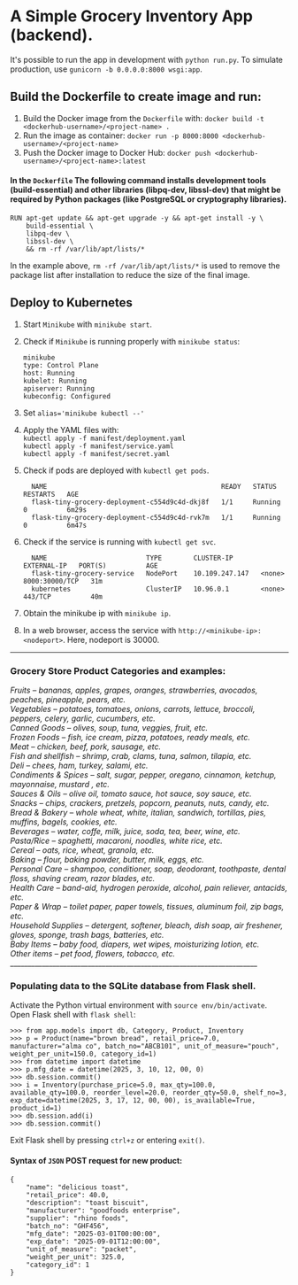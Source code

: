 # A Simple Grocery Inventory App (backend).

It's possible to run the app in development with `python run.py`. To simulate production, use `gunicorn -b 0.0.0.0:8000 wsgi:app`.

## Build the Dockerfile to create image and run:
1. Build the Docker image from the `Dockerfile` with: `docker build -t <dockerhub-username>/<project-name> .`
2. Run the image as container: `docker run -p 8000:8000 <dockerhub-username>/<project-name>`
3. Push the Docker image to Docker Hub: `docker push <dockerhub-username>/<project-name>:latest`

#### In the `Dockerfile` The following command installs development tools (build-essential) and other libraries (libpq-dev, libssl-dev) that might be required by Python packages (like PostgreSQL or cryptography libraries).

```
RUN apt-get update && apt-get upgrade -y && apt-get install -y \
    build-essential \ 
    libpq-dev \
    libssl-dev \
    && rm -rf /var/lib/apt/lists/*
```

In the example above, `rm -rf /var/lib/apt/lists/*` is used to remove the package list after installation to reduce the size of the final image.

## Deploy to Kubernetes
1. Start `Minikube` with `minikube start`.
2. Check if `Minikube` is running properly with `minikube status`:
	```
   minikube
   type: Control Plane
   host: Running
   kubelet: Running
   apiserver: Running
   kubeconfig: Configured
	```
3. Set `alias='minikube kubectl --'`
4. Apply the YAML files with: </br>
  `kubectl apply -f manifest/deployment.yaml` </br>
  `kubectl apply -f manifest/service.yaml` </br>
  `kubectl apply -f manifest/secret.yaml`
1. Check if pods are deployed with `kubectl get pods`.
	```
      NAME                                            READY   STATUS    RESTARTS   AGE
      flask-tiny-grocery-deployment-c554d9c4d-dkj8f   1/1     Running   0          6m29s
      flask-tiny-grocery-deployment-c554d9c4d-rvk7m   1/1     Running   0          6m47s
	```

2. Check if the service is running with `kubectl get svc`.
	```
      NAME                         TYPE        CLUSTER-IP       EXTERNAL-IP   PORT(S)          AGE
      flask-tiny-grocery-service   NodePort    10.109.247.147   <none>        8000:30000/TCP   31m
      kubernetes                   ClusterIP   10.96.0.1        <none>        443/TCP          40m
	```
3. Obtain the minikube ip with `minikube ip`.
4. In a web browser, access the service with `http://<minikube-ip>:<nodeport>`. Here, nodeport is 30000.

_______________________________________________________________________

### Grocery Store Product Categories and examples:

<em>
Fruits – bananas, apples, grapes, oranges, strawberries, avocados, peaches, pineapple, pears, etc. </br>
Vegetables – potatoes, tomatoes, onions, carrots, lettuce, broccoli, peppers, celery, garlic, cucumbers, etc. </br>
Canned Goods – olives, soup, tuna, veggies, fruit, etc. </br>
Frozen Foods – fish, ice cream, pizza, potatoes, ready meals, etc. </br>
Meat – chicken, beef, pork, sausage, etc. </br>
Fish and shellfish – shrimp, crab, clams, tuna, salmon, tilapia, etc. </br>
Deli – chees, ham, turkey, salami, etc. </br>
Condiments & Spices – salt, sugar, pepper, oregano, cinnamon, ketchup, mayonnaise, mustard , etc. </br>
Sauces & Oils – olive oil, tomato sauce, hot sauce, soy sauce, etc. </br>
Snacks – chips, crackers, pretzels, popcorn, peanuts, nuts, candy, etc. </br>
Bread & Bakery – whole wheat, white, italian, sandwich, tortillas, pies, muffins, bagels, cookies, etc. </br>
Beverages – water, coffe, milk, juice, soda, tea, beer, wine, etc. </br>
Pasta/Rice – spaghetti, macaroni, noodles, white rice, etc. </br>
Cereal – oats, rice, wheat, granola, etc. </br>
Baking – flour, baking powder, butter, milk, eggs, etc. </br>
Personal Care – shampoo, conditioner, soap, deodorant, toothpaste, dental floss, shaving cream, razor blades, etc. </br>
Health Care – band-aid, hydrogen peroxide, alcohol, pain reliever, antacids, etc. </br>
Paper & Wrap – toilet paper, paper towels, tissues, aluminum foil, zip bags, etc. </br>
Household Supplies – detergent, softener, bleach, dish soap, air freshener, gloves, sponge, trash bags, batteries, etc. </br>
Baby Items – baby food, diapers, wet wipes, moisturizing lotion, etc. </br>
Other items – pet food, flowers, tobacco, etc. </br>
</em>
______________________________________________________________________


### Populating data to the SQLite database from Flask shell.
Activate the Python virtual environment with `source env/bin/activate`. Open Flask shell with `flask shell`:
```
>>> from app.models import db, Category, Product, Inventory
>>> p = Product(name="brown bread", retail_price=7.0, manufacturer="alma co", batch_no="ABCB101", unit_of_measure="pouch", weight_per_unit=150.0, category_id=1)
>>> from datetime import datetime
>>> p.mfg_date = datetime(2025, 3, 10, 12, 00, 0)
>>> db.session.commit()
>>> i = Inventory(purchase_price=5.0, max_qty=100.0, available_qty=100.0, reorder_level=20.0, reorder_qty=50.0, shelf_no=3, exp_date=datetime(2025, 3, 17, 12, 00, 00), is_available=True, product_id=1)
>>> db.session.add(i)
>>> db.session.commit()
```
Exit Flask shell by pressing `ctrl+z` or entering `exit()`.

#### Syntax of `JSON` **POST** request for new product:
```
{
	"name": "delicious toast",
	"retail_price": 40.0,
	"description": "toast biscuit",
	"manufacturer": "goodfoods enterprise",
	"supplier": "rhino foods",
	"batch_no": "GHF456",
	"mfg_date": "2025-03-01T00:00:00",
	"exp_date": "2025-09-01T12:00:00",
	"unit_of_measure": "packet",
	"weight_per_unit": 325.0,
	"category_id": 1
}
```
